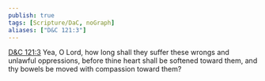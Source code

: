 ```yaml
---
publish: true
tags: [Scripture/DaC, noGraph]
aliases: ["D&C 121:3"]
---
```

[D&C 121:3](https://churchofjesuschrist.org/study/scriptures/dc-testament/dc/121?lang=eng&id=p3#p3) Yea, O Lord, how long shall they suffer these wrongs and unlawful oppressions, before thine heart shall be softened toward them, and thy bowels be moved with compassion toward them?
